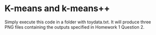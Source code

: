 # K-means and k-means++
Simply execute this code in a folder with toydata.txt.  It will produce three PNG files containing the outputs specified in Homework 1 Question 2.
